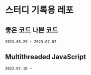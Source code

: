 # 스터디 기록용 레포

## 좋은 코드 나쁜 코드
```
2023.05.29 ~ 2023.07.07
```

## Multithreaded JavaScript
```
2023.07.10 ~ 
```

